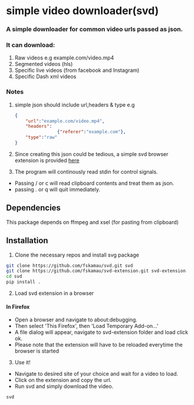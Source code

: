 # simple video downloader(svd)
### A simple downloader for common video urls passed as json.

### It can download:
1. Raw videos e.g example.com/video.mp4
2. Segmented videos (hls)
3. Specific live videos (from facebook and Instagram)
4. Specific Dash xml videos

### Notes
1. simple json should include url,headers & type e.g
    ```json
    {
        "url":"example.com/video.mp4",
        "headers":
                    {"referer":"example.com"},
        "type":"raw"
    }
    ```

2. Since creating this json could be tedious, a simple svd browser extension
    is provided [here](https://github.com/fskamau/svd-extension)
	
3. The program will continously read stdin for control signals.
-  Passing / or c will read clipboard contents and treat them as json.
-  passing . or q will quit immediately.

## Dependencies
This package depends on ffmpeg and xsel (for pasting from clipboard)

## Installation
1. Clone the necessary repos and install svg package
```bash 
git clone https://github.com/fskamau/svd.git svd 
git clone https://github.com/fskamau/svd-extension.git svd-extension
cd svd
pip install .
```

2. Load svd extension in a browser
#### In Firefox 
- Open a browser and navigate to about:debugging.
- Then select 'This Firefox', then 'Load Temporary Add-on...'
- A file dialog will appear, navigate to svd-extension folder and load click ok.
- Please note that the extension will have to be reloaded everytime the browser is started

3. Use it!
- Navigate to desired site of your choice and wait for a video to load.
- Click on the extension and copy the url.
- Run svd and simply download the video.
 ```bash
svd
```




                    
